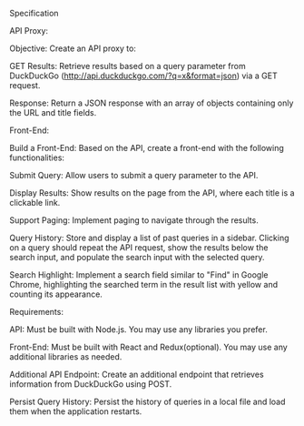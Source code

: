 Specification  

API Proxy: 

Objective: Create an API proxy to: 

GET Results: Retrieve results based on a query parameter from DuckDuckGo (http://api.duckduckgo.com/?q=x&format=json)
 via a GET request. 

Response: Return a JSON response with an array of objects containing only the URL and title fields. 

Front-End: 

Build a Front-End: Based on the API, create a front-end with the following functionalities: 

Submit Query: Allow users to submit a query parameter to the API. 

Display Results: Show results on the page from the API, where each title is a clickable link. 

Support Paging: Implement paging to navigate through the results. 

Query History: Store and display a list of past queries in a sidebar. Clicking on a query should repeat the API request, show the results below the search input, and populate the search input with the selected query. 

Search Highlight: Implement a search field similar to "Find" in Google Chrome, highlighting the searched term in the result list with yellow and counting its appearance. 

Requirements: 

API: Must be built with Node.js. You may use any libraries you prefer. 

Front-End: Must be built with React and Redux(optional). You may use any additional libraries as needed. 

Additional API Endpoint: Create an additional endpoint that retrieves information from DuckDuckGo using POST. 

Persist Query History: Persist the history of queries in a local file and load them when the application restarts. 

